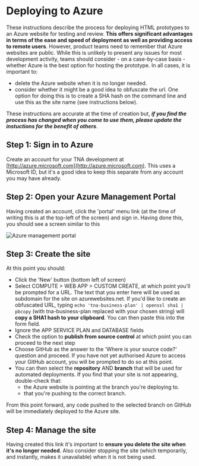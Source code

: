 # Deploying to Azure 

These instructions describe the process for deploying HTML prototypes to an Azure website for testing and review. **This offers significant advantages in terms of the ease and speed of deployment as well as providing access to remote users**. However, product teams need to remember that Azure websites are public. While this is unlikely to present any issues for most development activity, teams should consider - on a case-by-case basis - whether Azure is the best option for hosting the prototype. In all cases, it is important to:
* delete the Azure website when it is no longer needed.
* consider whether it might be a good idea to obfuscate the url. One option for doing this is to create a SHA hash on the command line and use this as the site name (see instructions below).

These instructions are accurate at the time of creation but, ***if you find the process has changed when you come to use them, please update the instuctions for the benefit of others***. 

## Step 1: Sign in to Azure

Create an account for your TNA development at [http://azure.microsoft.com](http://azure.microsoft.com). This uses a Microsoft ID, but it's a good idea to keep this separate from any account you may have already. 
 
## Step 2: Open your Azure Management Portal

Having created an account, click the 'portal' menu link (at the time of writing this is at the top-left of the screen) and sign in. Having done this, you should see a screen similar to this 

![Azure management portal](https://raw.githubusercontent.com/nationalarchives/development-guide-and-peer-reviews/master/images/azure-management-portal.png?token=ACfFGbixqP4O1tOqW5Lu0ZUb9vIt0HvEks5V8wNIwA%3D%3D)

## Step 3: Create the site

At this point you should: 

* Click the 'New' button (bottom left of screen)
* Select COMPUTE > WEB APP > CUSTOM CREATE, at which point you'll be prompted for a URL. The text that you enter here will be used as subdomain for the site on azurewebsites.net. If you'd like to create an obfuscated URL, typing ```echo 'tna-business-plan' | openssl sha1 | pbcopy``` (with tna-business-plan replaced with your chosen string) will **copy a SHA1 hash to your clipboard**. You can then paste this into the form field. 
* Ignore the APP SERVICE PLAN and DATABASE fields
* Check the option to **publish from source control** at which point you can proceed to the next step
* Choose GitHub as the answer to the 'Where is your source code?' question and proceed. If you have not yet authorised Azure to access your GitHub account, you will be prompted to do so at this point. 
* You can then select the **repository** AND **branch** that will be used for automated deployments. If you find that your site is not appearing, double-check that:
    * the Azure website is pointing at the branch you're deploying to. 
    * that you're pushing to the correct branch. 

From this point forward, any code pushed to the selected branch on GitHub will be immediately deployed to the Azure site. 

## Step 4: Manage the site

Having created this link it's important to **ensure you delete the site when it's no longer needed**. Also consider stopping the site (which temporarily, and instantly, makes it unavailable) when it is not being used. 


